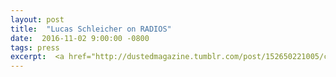 ```yaml
---
layout: post
title:  "Lucas Schleicher on RADIOS"
date:  2016-11-02 9:00:00 -0800
tags: press
excerpt:  <a href="http://dustedmagazine.tumblr.com/post/152650221005/casey-anderson-radios-a-wave-press" target="_blank"> →</a>
---
```

